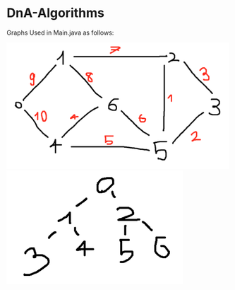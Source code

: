 # DnA-Algorithms

Graphs Used in Main.java as follows:

<img src="https://raw.githubusercontent.com/jarjumarvin/DnA-Algorithms/master/out/production/DnA-Algorithms/graph.png" width="600">

<img src="https://raw.githubusercontent.com/jarjumarvin/DnA-Algorithms/master/out/production/DnA-Algorithms/simple.png" width="400">
